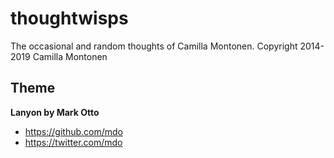 # thoughtwisps
The occasional and random thoughts of Camilla Montonen.
Copyright 2014-2019 Camilla Montonen


## Theme

**Lanyon by Mark Otto**
- <https://github.com/mdo>
- <https://twitter.com/mdo>



